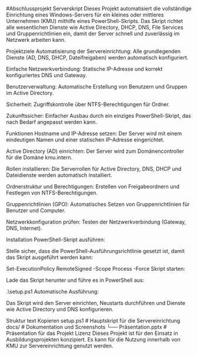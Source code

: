 #Abschlussprojekt Serverskript
Dieses Projekt automatisiert die vollständige Einrichtung eines Windows-Servers für ein kleines oder mittleres Unternehmen (KMU) mithilfe eines PowerShell-Skripts. Das Skript richtet alle wesentlichen Dienste wie Active Directory, DHCP, DNS, File Services und Gruppenrichtlinien ein, damit der Server schnell und zuverlässig im Netzwerk arbeiten kann.

Projektziele
Automatisierung der Servereinrichtung: Alle grundlegenden Dienste (AD, DNS, DHCP, Dateifreigaben) werden automatisch konfiguriert.

Einfache Netzwerkverbindung: Statische IP-Adresse und korrekt konfiguriertes DNS und Gateway.

Benutzerverwaltung: Automatische Erstellung von Benutzern und Gruppen im Active Directory.

Sicherheit: Zugriffskontrolle über NTFS-Berechtigungen für Ordner.

Zukunftssicher: Einfacher Ausbau durch ein einziges PowerShell-Skript, das nach Bedarf angepasst werden kann.

Funktionen
Hostname und IP-Adresse setzen: Der Server wird mit einem eindeutigen Namen und einer statischen IP-Adresse eingerichtet.

Active Directory (AD) einrichten: Der Server wird zum Domänencontroller für die Domäne kmu.intern.

Rollen installieren: Die Serverrollen für Active Directory, DNS, DHCP und Dateidienste werden automatisch installiert.

Ordnerstruktur und Berechtigungen: Erstellen von Freigabeordnern und Festlegen von NTFS-Berechtigungen.

Gruppenrichtlinien (GPO): Automatisches Setzen von Gruppenrichtlinien für Benutzer und Computer.

Netzwerkkonfiguration prüfen: Testen der Netzwerkverbindung (Gateway, DNS, Internet).

Installation
PowerShell-Skript ausführen:

Stelle sicher, dass die PowerShell-Ausführungsrichtlinie gesetzt ist, damit das Skript ausgeführt werden kann:

Set-ExecutionPolicy RemoteSigned -Scope Process -Force
Skript starten:

Lade das Skript herunter und führe es in PowerShell aus:

.\setup.ps1
Automatische Ausführung:

Das Skript wird den Server einrichten, Neustarts durchführen und Dienste wie Active Directory und DNS konfigurieren.

Struktur
text
Kopieren
setup.ps1               # Hauptskript für die Servereinrichtung
docs/                   # Dokumentation und Screenshots
└── Präsentation.pptx   # Präsentation für das Projekt
Lizenz
Dieses Projekt ist für den Einsatz in Ausbildungsprojekten konzipiert. Es kann für die Nutzung innerhalb von KMU zur Servereinrichtung genutzt werden.

